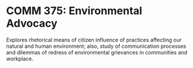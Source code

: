 # COMM 375: Environmental Advocacy

Explores rhetorical means of citizen influence of practices affecting our natural and human environment; also, study of communication processes and dilemmas of redress of environmental grievances in communities and workplace.